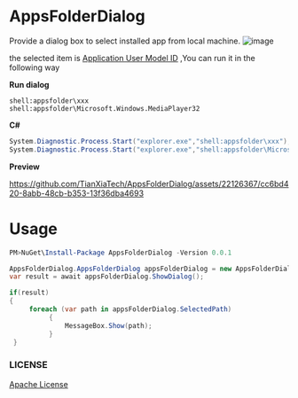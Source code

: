 # AppsFolderDialog

Provide a dialog box to select installed app from local machine.
![image](https://github.com/TianXiaTech/AppsFolderDialog/assets/22126367/26ad6a1e-3274-4ffa-80f0-2a9264a114e0)

the selected item is [Application User Model ID](https://learn.microsoft.com/en-us/windows/win32/shell/appids) ,You can run it in the following way

**Run dialog**
```
shell:appsfolder\xxx
shell:appsfolder\Microsoft.Windows.MediaPlayer32
```

**C#**
```C#
System.Diagnostic.Process.Start("explorer.exe","shell:appsfolder\xxx");
System.Diagnostic.Process.Start("explorer.exe","shell:appsfolder\Microsoft.Windows.MediaPlayer32");
```

**Preview**

https://github.com/TianXiaTech/AppsFolderDialog/assets/22126367/cc6bd420-8abb-48cb-b353-13f36dba4693

# Usage
```Powershell
PM>NuGet\Install-Package AppsFolderDialog -Version 0.0.1
```
```C#
AppsFolderDialog.AppsFolderDialog appsFolderDialog = new AppsFolderDialog.AppsFolderDialog();
var result = await appsFolderDialog.ShowDialog();

if(result)
{
     foreach (var path in appsFolderDialog.SelectedPath)
          {
              MessageBox.Show(path);
          }
 }
```

### LICENSE
[Apache License](LICENSE)

